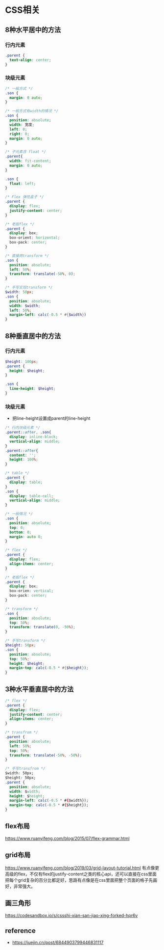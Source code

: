 # CSS相关
## 8种水平居中的方法
### 行内元素
```css
.parent {
  text-align: center;
}
```

### 块级元素
```scss
/* 一般方式 */
.son {
  margin: 0 auto;
}

/* 一般方式有width的情况 */
.son {
  position: absolute;
  width: 宽度;
  left: 0;
  right: 0;
  margin: 0 auto;
}

/* 子元素含 float */
.parent{
  width: fit-content;
  margin: 0 auto;
}

.son {
  float: left;
}

/* Flex 弹性盒子 */
.parent {
  display: flex;
  justify-content: center;
}

/* 老版flex */
.parent {
  display: box;
  box-orient: horizontal;
  box-pack: center;
}

/* 直接用transform */
.son {
  position: absolute;
  left: 50%;
  transform: translate(-50%, 0);
}

/* 手写实现transform */
$width: 50px;
.son {
  position: absolute;
  width: $width;
  left: 50%;
  margin-left: calc(-0.5 * #{$width})
}
```

## 8种垂直居中的方法
### 行内元素
```scss
$height: 100px;
.parent {
  height: $height;
}

.son {
  line-height: $height;
}
```

### 块级元素
- 把line-height设置成parent的line-height
```scss
/* 行内块级元素 */
.parent::after, .son{
  display: inline-block;
  vertical-align: middle;
}
.parent::after{
  content: '';
  height: 100%;
}

/* table */
.parent {
  display: table;
}
.son {
  display: table-cell;
  vertical-align: middle;
}

/* 一般情况 */
.son {
  position: absolute;
  top: 0;
  bottom: 0;
  margin: auto 0;
}

/* flex */
.parent {
  display: flex;
  align-items: center;
}

/* 老版flex */
.parent {
  display: box;
  box-orien: vertical;
  box-pack: center;
}

/* transform */
.son {
  position: absolute;
  top: 50%;
  transform: translate(0, -50%);
}

/* 手写transform */
$height: 50px;
.son {
  position: absolute;
  top: 50%;
  height: $height;
  margin-top: calc(-0.5 * #{$height});
}
```

## 3种水平垂直居中的方法
```css
/* flex */
.parent {
  display: flex;
  justify-content: center;
  align-items: center;
}

/* transfrom */
.parent {
  position: absolute;
  left: 50%;
  top: 50%;
  transform: translate(-50%, -50%); 
}

/* 手写transfrom */
$width: 50px;
$height: 50px;
.parent {
  position: absolute;
  width: $width;
  height: $height;
  margin-left: calc(-0.5 * #{$width});
  margin-top: calc(-0.5 * #{$height});
}
```

## flex布局
https://www.ruanyifeng.com/blog/2015/07/flex-grammar.html

## grid布局
https://www.ruanyifeng.com/blog/2019/03/grid-layout-tutorial.html
有点像更高级的flex，不仅有flex的justify-content之类的核心api，还可以直接在css里面把每个grid复杂的百分比都定好，思路有点像是在css里面把整个页面的格子先画好，非常强大。

## 画三角形
https://codesandbox.io/s/cssshi-xian-san-jiao-xing-forked-hpr6v

## reference
- https://juejin.cn/post/6844903799446831117